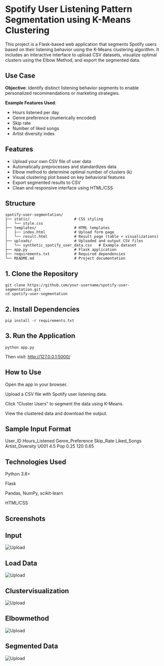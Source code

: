 # Spotify User Listening Pattern Segmentation using K-Means Clustering

This project is a Flask-based web application that segments Spotify users based on their listening behavior using the K-Means clustering algorithm. It includes an interactive interface to upload CSV datasets, visualize optimal clusters using the Elbow Method, and export the segmented data.

## Use Case

**Objective**: Identify distinct listening behavior segments to enable personalized recommendations or marketing strategies.

**Example Features Used**:
- Hours listened per day
- Genre preference (numerically encoded)
- Skip rate
- Number of liked songs
- Artist diversity index

## Features

- Upload your own CSV file of user data
- Automatically preprocesses and standardizes data
- Elbow method to determine optimal number of clusters (k)
- Visual clustering plot based on key behavioral features
- Export segmented results to CSV
- Clean and responsive interface using HTML/CSS

## Structure
```
spotify-user-segmentation/
├── static/                    # CSS styling
│   └── style.css
├── templates/                 # HTML templates
│   ├── index.html             # Upload form page
│   └── result.html            # Result page (table + visualizations)
├── uploads/                   # Uploaded and output CSV files
│   └── synthetic_spotify_user_data.csv   # Example dataset
├── app.py                     # Flask application
├── requirements.txt           # Required dependencies
└── README.md                  # Project documentation
```



## 1. Clone the Repository
```
git clone https://github.com/your-username/spotify-user-segmentation.git
cd spotify-user-segmentation
```

## 2. Install Dependencies
```
pip install -r requirements.txt
```
## 3. Run the Application
```
python app.py
```
Then visit:
http://127.0.0.1:5000/

## How to Use
Open the app in your browser.

Upload a CSV file with Spotify user listening data.

Click “Cluster Users” to segment the data using K-Means.

View the clustered data and download the output.

## Sample Input Format

User_ID	Hours_Listened	Genre_Preference	Skip_Rate	Liked_Songs	Artist_Diversity
U001	4.5	Pop	0.25	120	0.65

## Technologies Used

Python 3.8+

Flask

Pandas, NumPy, scikit-learn

HTML/CSS

## Screenshots

## Input

![Upload](screenshots/input.png)

## Load Data

![Upload](screenshots/load_data.png)

## Clustervisualization

![Upload](screenshots/clustervisualization.png)

## Elbowmethod

![Upload](screenshots/elbowmethod.png)

## Segmented Data

![Upload](screenshots/segmenteddata.png)



